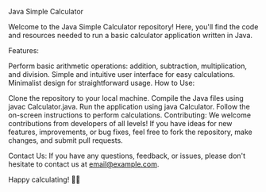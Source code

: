 Java Simple Calculator

Welcome to the Java Simple Calculator repository! Here, you'll find the code and resources needed to run a basic calculator application written in Java.

Features:

Perform basic arithmetic operations: addition, subtraction, multiplication, and division.
Simple and intuitive user interface for easy calculations.
Minimalist design for straightforward usage.
How to Use:

Clone the repository to your local machine.
Compile the Java files using javac Calculator.java.
Run the application using java Calculator.
Follow the on-screen instructions to perform calculations.
Contributing:
We welcome contributions from developers of all levels! If you have ideas for new features, improvements, or bug fixes, feel free to fork the repository, make changes, and submit pull requests.

Contact Us:
If you have any questions, feedback, or issues, please don't hesitate to contact us at email@example.com.

Happy calculating! 🧮✨






